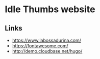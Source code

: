 # Idle Thumbs website

## Links

- https://www.labossadurina.com/
- https://fontawesome.com/
- http://demo.cloudbase.net/hugo/
